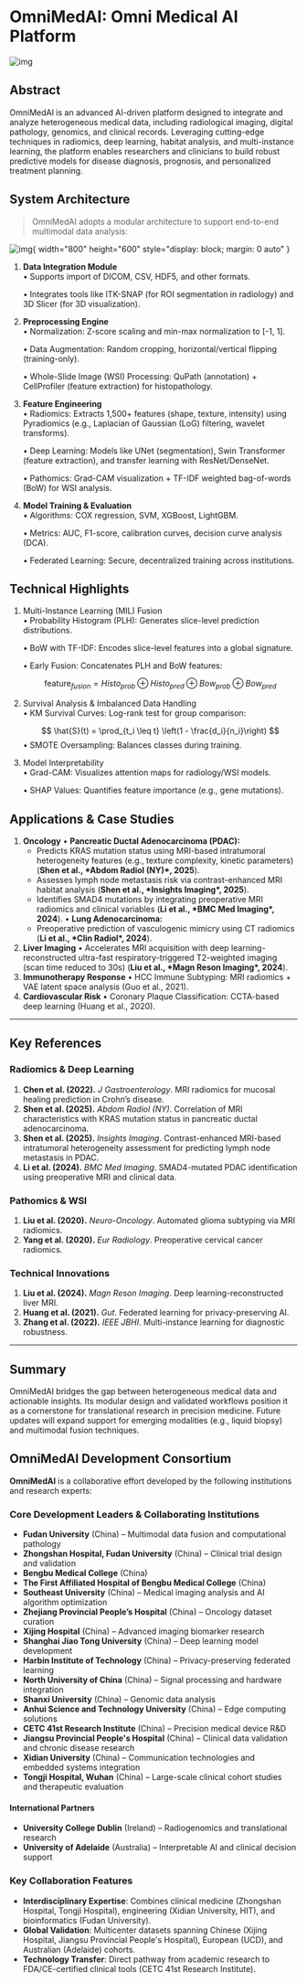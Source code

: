 # OmniMedAI: Omni Medical AI Platform

![img](./logo.png)

## Abstract

OmniMedAI is an advanced AI-driven platform designed to integrate and analyze heterogeneous medical data, including radiological imaging, digital pathology, genomics, and clinical records. Leveraging cutting-edge techniques in radiomics, deep learning, habitat analysis, and multi-instance learning, the platform enables researchers and clinicians to build robust predictive models for disease diagnosis, prognosis, and personalized treatment planning.  



## System Architecture  

> OmniMedAI adopts a modular architecture to support end-to-end multimodal data analysis:  


![img](./platform.jpg){ width="800" height="600" style="display: block; margin: 0 auto" }

1. **Data Integration Module**  
   • Supports import of DICOM, CSV, HDF5, and other formats.  

   • Integrates tools like ITK-SNAP (for ROI segmentation in radiology) and 3D Slicer (for 3D visualization).  

2. **Preprocessing Engine**  
   • Normalization: Z-score scaling and min-max normalization to [-1, 1].  

   • Data Augmentation: Random cropping, horizontal/vertical flipping (training-only).  

   • Whole-Slide Image (WSI) Processing: QuPath (annotation) + CellProfiler (feature extraction) for histopathology.  

3. **Feature Engineering**  
   • Radiomics: Extracts 1,500+ features (shape, texture, intensity) using Pyradiomics (e.g., Laplacian of Gaussian (LoG) filtering, wavelet transforms).  

   • Deep Learning: Models like UNet (segmentation), Swin Transformer (feature extraction), and transfer learning with ResNet/DenseNet.  

   • Pathomics: Grad-CAM visualization + TF-IDF weighted bag-of-words (BoW) for WSI analysis.  

4. **Model Training & Evaluation**  
   • Algorithms: COX regression, SVM, XGBoost, LightGBM.  

   • Metrics: AUC, F1-score, calibration curves, decision curve analysis (DCA).  

   • Federated Learning: Secure, decentralized training across institutions.  



## Technical Highlights  

1. Multi-Instance Learning (MIL) Fusion  
    • Probability Histogram (PLH): Generates slice-level prediction distributions.  

    • BoW with TF-IDF: Encodes slice-level features into a global signature.  

    • Early Fusion: Concatenates PLH and BoW features:  

    $$
    \text{feature}_{fusion} = Histo_{prob} \oplus Histo_{pred} \oplus Bow_{prob} \oplus Bow_{pred}
    $$

2. Survival Analysis & Imbalanced Data Handling  
    • KM Survival Curves: Log-rank test for group comparison:  

    $$
    \hat{S}(t) = \prod_{t_i \leq t} \left(1 - \frac{d_i}{n_i}\right)
    $$
    • SMOTE Oversampling: Balances classes during training.  

3. Model Interpretability  
    • Grad-CAM: Visualizes attention maps for radiology/WSI models.  

    • SHAP Values: Quantifies feature importance (e.g., gene mutations).  



## Applications & Case Studies

1. **Oncology**
    • ​**​Pancreatic Ductal Adenocarcinoma (PDAC):**​
   - Predicts KRAS mutation status using MRI-based intratumoral heterogeneity features (e.g., texture complexity, kinetic parameters) (**Shen et al., \*Abdom Radiol (NY)\*, 2025**).
   - Assesses lymph node metastasis risk via contrast-enhanced MRI habitat analysis (**Shen et al., \*Insights Imaging\*, 2025**).
   - Identifies SMAD4 mutations by integrating preoperative MRI radiomics and clinical variables (**Li et al., \*BMC Med Imaging\*, 2024**).
      • ​**​Lung Adenocarcinoma:**​
   - Preoperative prediction of vasculogenic mimicry using CT radiomics (**Li et al., \*Clin Radiol\*, 2024**).
2. **Liver Imaging**
    • Accelerates MRI acquisition with deep learning-reconstructed ultra-fast respiratory-triggered T2-weighted imaging (scan time reduced to 30s) (​**​Liu et al., \*Magn Reson Imaging\*, 2024​**​).
3. **Immunotherapy Response**
    • HCC Immune Subtyping: MRI radiomics + VAE latent space analysis (Guo et al., 2021).
4. **Cardiovascular Risk**
    • Coronary Plaque Classification: CCTA-based deep learning (Huang et al., 2020).

------

## Key References

### **Radiomics & Deep Learning**

1. **Chen et al. (2022).** *J Gastroenterology*. MRI radiomics for mucosal healing prediction in Crohn’s disease.
2. **Shen et al. (2025).** *Abdom Radiol (NY)*. Correlation of MRI characteristics with KRAS mutation status in pancreatic ductal adenocarcinoma.
3. **Shen et al. (2025).** *Insights Imaging*. Contrast-enhanced MRI-based intratumoral heterogeneity assessment for predicting lymph node metastasis in PDAC.
4. **Li et al. (2024).** *BMC Med Imaging*. SMAD4-mutated PDAC identification using preoperative MRI and clinical data.

### **Pathomics & WSI**

1. **Liu et al. (2020).** *Neuro-Oncology*. Automated glioma subtyping via MRI radiomics.
2. **Yang et al. (2020).** *Eur Radiology*. Preoperative cervical cancer radiomics.

### **Technical Innovations**

1. **Liu et al. (2024).** *Magn Reson Imaging*. Deep learning-reconstructed liver MRI.
2. **Huang et al. (2021).** *Gut*. Federated learning for privacy-preserving AI.
3. **Zhang et al. (2022).** *IEEE JBHI*. Multi-instance learning for diagnostic robustness.

------

## Summary

OmniMedAI bridges the gap between heterogeneous medical data and actionable insights. Its modular design and validated workflows position it as a cornerstone for translational research in precision medicine. Future updates will expand support for emerging modalities (e.g., liquid biopsy) and multimodal fusion techniques.


## **OmniMedAI Development Consortium**

**OmniMedAI** is a collaborative effort developed by the following institutions and research experts:

### **Core Development Leaders**  & **Collaborating Institutions**

- **Fudan University** (China) – Multimodal data fusion and computational pathology
- **Zhongshan Hospital, Fudan University** (China) – Clinical trial design and validation
- **Bengbu Medical College** (China)
- **The First Affiliated Hospital of Bengbu Medical College** (China)
- **Southeast University** (China) – Medical imaging analysis and AI algorithm optimization
- **Zhejiang Provincial People’s Hospital** (China) – Oncology dataset curation
- **Xijing Hospital** (China) – Advanced imaging biomarker research
- **Shanghai Jiao Tong University** (China) – Deep learning model development
- **Harbin Institute of Technology** (China) – Privacy-preserving federated learning
- **North University of China** (China) – Signal processing and hardware integration
- **Shanxi University** (China) – Genomic data analysis
- **Anhui Science and Technology University** (China) – Edge computing solutions
- **CETC 41st Research Institute** (China) – Precision medical device R&D
- **Jiangsu Provincial People's Hospital** (China) – Clinical data validation and chronic disease research
- **Xidian University** (China) – Communication technologies and embedded systems integration
- **Tongji Hospital, Wuhan** (China) – Large-scale clinical cohort studies and therapeutic evaluation

#### **International Partners**

- **University College Dublin** (Ireland) – Radiogenomics and translational research
- **University of Adelaide** (Australia) – Interpretable AI and clinical decision support

### **Key Collaboration Features**

- **Interdisciplinary Expertise**: Combines clinical medicine (Zhongshan Hospital, Tongji Hospital), engineering (Xidian University, HIT), and bioinformatics (Fudan University).
- **Global Validation**: Multicenter datasets spanning Chinese (Xijing Hospital, Jiangsu Provincial People's Hospital), European (UCD), and Australian (Adelaide) cohorts.
- **Technology Transfer**: Direct pathway from academic research to FDA/CE-certified clinical tools (CETC 41st Research Institute).
